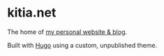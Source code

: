 # kitia.net

The home of [my personal website & blog](https://kitia.net).

Built with [Hugo](https://gohugo.io/) using a custom, unpublished theme.
